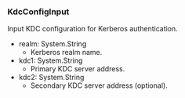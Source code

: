 ### KdcConfigInput
Input KDC configuration for Kerberos authentication.

- realm: System.String
  - Kerberos realm name.
- kdc1: System.String
  - Primary KDC server address.
- kdc2: System.String
  - Secondary KDC server address (optional).
